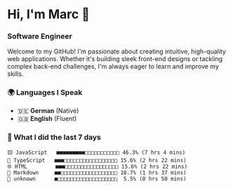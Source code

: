 # Hi, I'm Marc 👋 
### Software Engineer

Welcome to my GitHub! I'm passionate about creating intuitive, high-quality web applications. Whether it's building sleek front-end designs or tackling complex back-end challenges, I'm always eager to learn and improve my skills.  

### 🌍 Languages I Speak  
- 🇩🇪 **German** (Native)  
- 🇬🇧 **English** (Fluent)

### 🤯 What I did the last 7 days

```
🟨 JavaScript   ■■■■■■■■■□□□□□□□□□□□ 46.3% (7 hrs 4 mins)
🔷 TypeScript   ■■■□□□□□□□□□□□□□□□□□ 15.6% (2 hrs 22 mins)
🌐 HTML         ■■■□□□□□□□□□□□□□□□□□ 15.6% (2 hrs 22 mins)
📝 Markdown     ■■□□□□□□□□□□□□□□□□□□ 10.7% (1 hrs 37 mins)
📄 unknown      ■□□□□□□□□□□□□□□□□□□□  5.5% (0 hrs 50 mins)
```